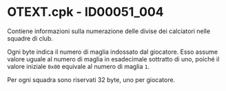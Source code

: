 # OTEXT.cpk - ID00051_004

Contiene informazioni sulla numerazione delle divise dei calciatori nelle squadre di club.

Ogni byte indica il numero di maglia indossato dal giocatore. Esso assume valore uguale al numero di maglia in
esadecimale sottratto di uno, poiché il valore iniziale `0x00` equivale al numero di maglia `1`.

Per ogni squadra sono riservati 32 byte, uno per giocatore. 
